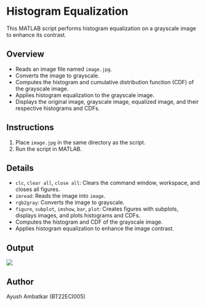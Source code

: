 # Histogram Equalization

This MATLAB script performs histogram equalization on a grayscale image to enhance its contrast.

## Overview

- Reads an image file named `image.jpg`.
- Converts the image to grayscale.
- Computes the histogram and cumulative distribution function (CDF) of the grayscale image.
- Applies histogram equalization to the grayscale image.
- Displays the original image, grayscale image, equalized image, and their respective histograms and CDFs.

## Instructions

1. Place `image.jpg` in the same directory as the script.
2. Run the script in MATLAB.

## Details

- `clc`, `clear all`, `close all`: Clears the command window, workspace, and closes all figures.
- `imread`: Reads the image into `image`.
- `rgb2gray`: Converts the image to grayscale.
- `figure`, `subplot`, `imshow`, `bar`, `plot`: Creates figures with subplots, displays images, and plots histograms and CDFs.
- Computes the histogram and CDF of the grayscale image.
- Applies histogram equalization to enhance the image contrast.

## Output

![](https://github.com/user-attachments/assets/3d15f8cb-4f8c-4552-8112-7f799a362b1c)

## Author

Ayush Ambatkar (BT22ECI005)
